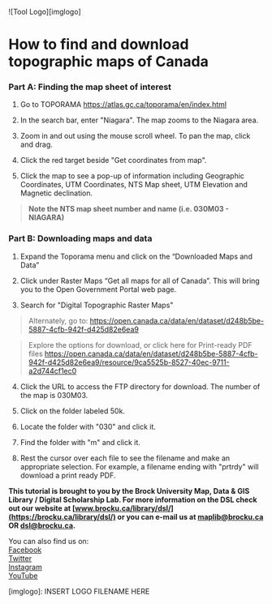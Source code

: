 ![Tool Logo][imglogo]


# How to find and download topographic maps of Canada

### Part A: Finding the map sheet of interest

1. Go to TOPORAMA https://atlas.gc.ca/toporama/en/index.html

2. In the search bar, enter "Niagara". The map zooms to the Niagara area.

3. Zoom in and out using the mouse scroll wheel. To pan the map, click and drag.

4. Click the red target beside "Get coordinates from map".

5. Click the map to see a pop-up of information including Geographic Coordinates, UTM
Coordinates, NTS Map sheet, UTM Elevation and Magnetic declination. 

> **Note the NTS map sheet number and name (i.e. 030M03 - NIAGARA)**

### Part B: Downloading maps and data

1. Expand the Toporama menu and click on the “Downloaded Maps and Data”

2. Click under Raster Maps “Get all maps for all of Canada”. This will bring you to the Open Government Portal web page. 

3. Search for "Digital Topographic Raster Maps"

> Alternately, go to: 
> https://open.canada.ca/data/en/dataset/d248b5be-5887-4cfb-942f-d425d82e6ea9

> Explore the options for download, or click here for Print-ready PDF files https://open.canada.ca/data/en/dataset/d248b5be-5887-4cfb-942f-d425d82e6ea9/resource/9ca5525b-8527-40ec-9711-a2d744cf1ec0

4. Click the URL to access the FTP directory for download. The number of the map is 030M03. 

5. Click on the folder labeled 50k. 

6. Locate the folder with "030" and click it.

7. Find the folder with "m" and click it.

8. Rest the cursor over each file to see the filename and make an appropriate selection. For example, a filename ending with "prtrdy" will download a print ready PDF.

 
 
 

  
**This tutorial is brought to you by the Brock University Map, Data & GIS Library / Digital Scholarship Lab.  For more information on the DSL check out our website at [www.brocku.ca/library/dsl/](https://brocku.ca/library/dsl/) or you can e-mail us at maplib@brocku.ca OR dsl@brocku.ca.**  
  
You can also find us on:  
[Facebook](https://www.facebook.com/Brock-University-Digital-Scholarship-Lab-349407235866792/)  
[Twitter](https://twitter.com/brock_dsl)  
[Instagram](https://www.instagram.com/brock_dsl/?hl=en)  
[YouTube](https://www.youtube.com/channel/UC2eEqPkDo-1N3qilxv-N_1g/featured?view_as=subscriber)










<!--- Please use reference style images so that it is easier to update pictures later --->

[imglogo]: INSERT LOGO FILENAME HERE
